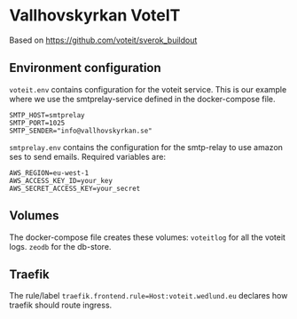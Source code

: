 # Vallhovskyrkan VoteIT

Based on https://github.com/voteit/sverok_buildout

## Environment configuration
`voteit.env` contains configuration for the voteit service.
This is our example where we use the smtprelay-service defined in the docker-compose file.
```
SMTP_HOST=smtprelay
SMTP_PORT=1025
SMTP_SENDER="info@vallhovskyrkan.se"
```
`smtprelay.env` contains the configuration for the smtp-relay to use amazon ses to send emails.
Required variables are:
```
AWS_REGION=eu-west-1
AWS_ACCESS_KEY_ID=your_key
AWS_SECRET_ACCESS_KEY=your_secret
```

## Volumes

The docker-compose file creates these volumes:
`voteitlog` for all the voteit logs.
`zeodb` for the db-store.


## Traefik
The rule/label `traefik.frontend.rule=Host:voteit.wedlund.eu` declares how traefik should route ingress. 
